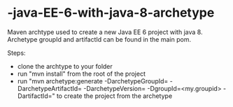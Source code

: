 # -java-EE-6-with-java-8-archetype

Maven archtype used to create a new Java EE 6 project with java 8.
Archetype groupId and artifactId can be found in the main pom.

Steps:

  - clone the archtype to your folder
  - run "mvn install" from the root of the project
  - run "mvn archetype:generate -DarchetypeGroupId=<archetype-groupId> -DarchetypeArtifactId=<archetype-artifactId> -DarchetypeVersion=<archetype-version> -DgroupId=<my.groupid> -DartifactId=<my-artifactId>"
  to create the project from the archetype
